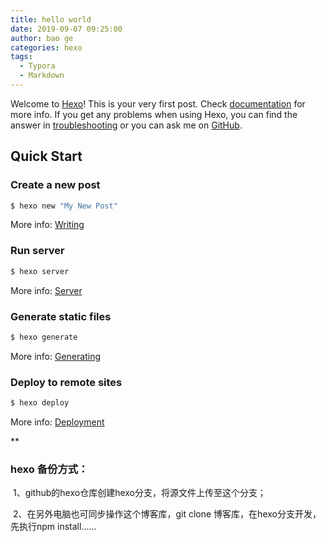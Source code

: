 ```yaml
---
title: hello world
date: 2019-09-07 09:25:00
author: bao ge
categories: hexo
tags:
  - Typora
  - Markdown
---
```




Welcome to [Hexo](https://hexo.io/)! This is your very first post. Check [documentation](https://hexo.io/docs/) for more info. If you get any problems when using Hexo, you can find the answer in [troubleshooting](https://hexo.io/docs/troubleshooting.html) or you can ask me on [GitHub](https://github.com/hexojs/hexo/issues).

## Quick Start

### Create a new post

``` bash
$ hexo new "My New Post"
```

More info: [Writing](https://hexo.io/docs/writing.html)

### Run server

``` bash
$ hexo server
```

More info: [Server](https://hexo.io/docs/server.html)

### Generate static files

``` bash
$ hexo generate
```

More info: [Generating](https://hexo.io/docs/generating.html)

### Deploy to remote sites

``` bash
$ hexo deploy
```

More info: [Deployment](https://hexo.io/docs/deployment.html)

**

### hexo 备份方式：

​	1、github的hexo仓库创建hexo分支，将源文件上传至这个分支；

​	2、在另外电脑也可同步操作这个博客库，git clone 博客库，在hexo分支开发，先执行npm install......
